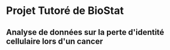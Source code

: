 # Projet Tutoré de BioStat

## Analyse de données sur la perte d'identité cellulaire lors d'un cancer


